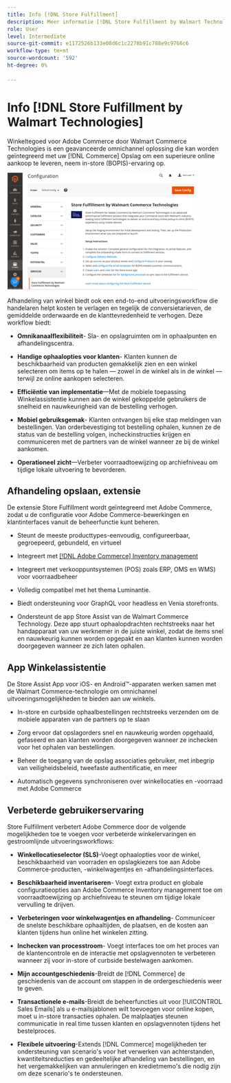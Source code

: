 ```yaml
---
title: Info [!DNL Store Fulfillment]
description: Meer informatie [!DNL Store Fulfillment by Walmart Technologies] biedt ondersteuning voor online aankopen, het ophalen van services in winkel (BOPIS) voor klanten van Adobe Commerce en Magento Open Source. Met de mobiele versie Winkelassistentie kunt u BOPIS-afhandeling en -verwerking stroomlijnen voor winkelpartners en klanten van Commerce.
role: User
level: Intermediate
source-git-commit: e1172526b133e08d6c1c2278b91c788e9c9766c6
workflow-type: tm+mt
source-wordcount: '592'
ht-degree: 0%

---
```



# Info [!DNL Store Fulfillment by Walmart Technologies]

Winkeltegoed voor Adobe Commerce door Walmart Commerce Technologies is een geavanceerde omnichannel oplossing die kan worden geïntegreerd met uw [!DNL Commerce] Opslag om een superieure online aankoop te leveren, neem in-store (BOPIS)-ervaring op.

![De Vervulling van de opslag door de Admin van de Technologieën van het Spoor configuratie](assets/store-fulfillment-admin-home.png)

Afhandeling van winkel biedt ook een end-to-end uitvoeringsworkflow die handelaren helpt kosten te verlagen en tegelijk de conversietarieven, de gemiddelde orderwaarde en de klanttevredenheid te verhogen. Deze workflow biedt:

* **Omnikanaalflexibiliteit**- Sla- en opslagruimten om in ophaalpunten en afhandelingscentra.

* **Handige ophaalopties voor klanten**- Klanten kunnen de beschikbaarheid van producten gemakkelijk zien en een winkel selecteren om items op te halen — zowel in de winkel als in de winkel — terwijl ze online aankopen selecteren.

* **Efficiëntie van implementatie**—Met de mobiele toepassing Winkelassistentie kunnen aan de winkel gekoppelde gebruikers de snelheid en nauwkeurigheid van de bestelling verhogen.

* **Mobiel gebruiksgemak**- Klanten ontvangen bij elke stap meldingen van bestellingen. Van orderbevestiging tot bestelling ophalen, kunnen ze de status van de bestelling volgen, incheckinstructies krijgen en communiceren met de partners van de winkel wanneer ze bij de winkel aankomen.

* **Operationeel zicht**—Verbeter voorraadtoewijzing op archiefniveau om tijdige lokale uitvoering te bevorderen.

## Afhandeling opslaan, extensie

De extensie Store Fulfillment wordt geïntegreerd met Adobe Commerce, zodat u de configuratie voor Adobe Commerce-bewerkingen en klantinterfaces vanuit de beheerfunctie kunt beheren.

* Steunt de meeste producttypes-eenvoudig, configureerbaar, gegroepeerd, gebundeld, en virtueel

* Integreert met [[!DNL Adobe Commerce] Inventory management](https://docs.magento.com/user-guide/catalog/inventory-learn-more.html)

* Integreert met verkooppuntsystemen (POS) zoals ERP, OMS en WMS) voor voorraadbeheer

* Volledig compatibel met het thema Luminantie.

* Biedt ondersteuning voor GraphQL voor headless en Venia storefronts.

* Ondersteunt de app Store Assist van de Walmart Commerce Technology. Deze app stuurt ophaalopdrachten rechtstreeks naar het handapparaat van uw werknemer in de juiste winkel, zodat de items snel en nauwkeurig kunnen worden opgepakt en aan klanten kunnen worden doorgegeven wanneer ze zich laten ophalen.

## App Winkelassistentie

De Store Assist App voor iOS- en Android™-apparaten werken samen met de Walmart Commerce-technologie om omnichannel uitvoeringsmogelijkheden te bieden aan uw winkels.

* In-store en curbside ophaalbestellingen rechtstreeks verzenden om de mobiele apparaten van de partners op te slaan

* Zorg ervoor dat opslagorders snel en nauwkeurig worden opgehaald, gefaseerd en aan klanten worden doorgegeven wanneer ze inchecken voor het ophalen van bestellingen.

* Beheer de toegang van de opslag associaties gebruiker, met inbegrip van veiligheidsbeleid, tweefaste authentificatie, en meer

* Automatisch gegevens synchroniseren over winkellocaties en -voorraad met Adobe Commerce

## Verbeterde gebruikerservaring

Store Fulfillment verbetert Adobe Commerce door de volgende mogelijkheden toe te voegen voor verbeterde winkelervaringen en gestroomlijnde uitvoeringsworkflows:

* **Winkellocatieselector (SLS)**-Voegt ophaalopties voor de winkel, beschikbaarheid van voorraden en opslagkiezers toe aan Adobe Commerce-producten, -winkelwagentjes en -afhandelingsinterfaces.

* **Beschikbaarheid inventariseren**- Voegt extra product en globale configuratieopties aan Adobe Commerce Inventory management toe om voorraadtoewijzing op archiefniveau te steunen om tijdige lokale vervulling te drijven.

* **Verbeteringen voor winkelwagentjes en afhandeling**- Communiceer de snelste beschikbare ophaaltijden, de plaatsen, en de kosten aan klanten tijdens hun online het winkelen zitting.

* **Inchecken van processtroom**- Voegt interfaces toe om het proces van de klantencontrole en de interactie met opslagvennoten te verbeteren wanneer zij voor in-store of curbside bestelwagen aankomen.

* **Mijn accountgeschiedenis**-Breidt de [!DNL Commerce] de geschiedenis van de account om stappen in de ordergeschiedenis weer te geven.

* **Transactionele e-mails**-Breidt de beheerfuncties uit voor [!UICONTROL Sales Emails] als u e-mailsjablonen wilt toevoegen voor online kopen, moet u in-store transacties ophalen. De malplaatjes steunen communicatie in real time tussen klanten en opslagvennoten tijdens het bestelproces.

* **Flexibele uitvoering**-Extends [!DNL Commerce] mogelijkheden ter ondersteuning van scenario&#39;s voor het verwerken van achterstanden, kwantiteitsreducties en gedeeltelijke afhandeling van bestellingen, en het vergemakkelijken van annuleringen en kredietmemo&#39;s die nodig zijn om deze scenario&#39;s te ondersteunen.
